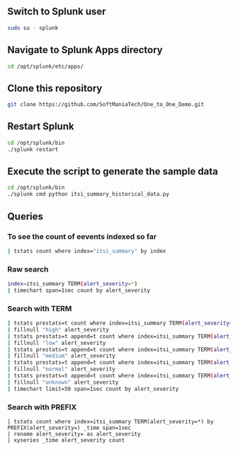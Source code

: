 ## Switch to Splunk user

```bash
sudo su - splunk
```

## Navigate to Splunk Apps directory

```bash
cd /opt/splunk/etc/apps/
```

## Clone this repository

```bash
git clone https://github.com/SoftManiaTech/One_to_One_Demo.git
```

## Restart Splunk

```bash
cd /opt/splunk/bin
./splunk restart
```

## Execute the script to generate the sample data

```bash
cd /opt/splunk/bin
./splunk cmd python itsi_summary_historical_data.py
```

## Queries

### To see the count of eevents indexed so far

```bash
| tstats count where index="itsi_summary" by index
```

### Raw search

```bash
index=itsi_summary TERM(alert_severity=*)
| timechart span=1sec count by alert_severity
```

### Search with TERM

```bash
| tstats prestats=t count where index=itsi_summary TERM(alert_severity=high) by _time span=1sec
| fillnull "high" alert_severity
| tstats prestats=t append=t count where index=itsi_summary TERM(alert_severity=low) by _time span=1sec
| fillnull "low" alert_severity
| tstats prestats=t append=t count where index=itsi_summary TERM(alert_severity=medium) by _time span=1sec
| fillnull "medium" alert_severity
| tstats prestats=t append=t count where index=itsi_summary TERM(alert_severity=normal) by _time span=1sec
| fillnull "normal" alert_severity
| tstats prestats=t append=t count where index=itsi_summary TERM(alert_severity=unknown) by _time span=1sec
| fillnull "unknown" alert_severity
| timechart limit=50 span=1sec count by alert_severity
```

### Search with PREFIX

```bassh
| tstats count where index=itsi_summary TERM(alert_severity=*) by PREFIX(alert_severity=) _time span=1sec
| rename alert_severity= as alert_severity
| xyseries _time alert_severity count
```
